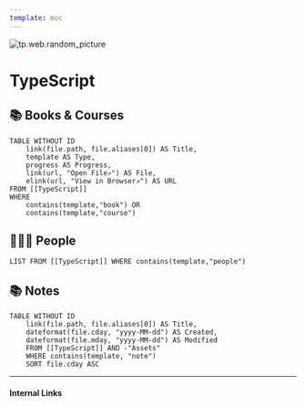 ```yaml
---
template: moc
---
```

![tp.web.random_picture](https://images.unsplash.com/photo-1543039625-14cbd3802e7d?crop=entropy&cs=tinysrgb&fit=crop&fm=jpg&h=300&ixid=MnwxfDB8MXxyYW5kb218MHx8dHJlZSxsYW5kc2NhcGUsd2F0ZXIsbW91bnRhaW58fHx8fHwxNjYwODQwMTQ1&ixlib=rb-1.2.1&q=80&utm_campaign=api-credit&utm_medium=referral&utm_source=unsplash_source&w=900)

# TypeScript

## 📚 Books & Courses
```dataview
TABLE WITHOUT ID 
	link(file.path, file.aliases[0]) AS Title,
	template AS Type,
	progress AS Progress,
	link(url, "Open File↗️") AS File,
	elink(url, "View in Browser↗️") AS URL
FROM [[TypeScript]] 
WHERE 
	contains(template,"book") OR 
	contains(template,"course")
```

## 👨🏻‍🏫 People
```dataview
LIST FROM [[TypeScript]] WHERE contains(template,"people")
```

## 📚 Notes
```dataview
TABLE WITHOUT ID
	link(file.path, file.aliases[0]) AS Title,
	dateformat(file.cday, "yyyy-MM-dd") AS Created,
	dateformat(file.mday, "yyyy-MM-dd") AS Modified
	FROM [[TypeScript]] AND -"Assets"
	WHERE contains(template, "note")
	SORT file.cday ASC
```

---
#### Internal Links

